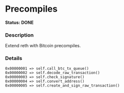 # Precompiles

**Status: DONE**

### Description
Extend reth with Bitcoin precompiles.

### Details

```
0x00000001 => self.call_btc_tx_queue()
0x00000002 => self.decode_raw_transaction()
0x00000003 => self.check_signature()
0x00000004 => self.convert_address()
0x00000005 => self.create_and_sign_raw_transaction()
```